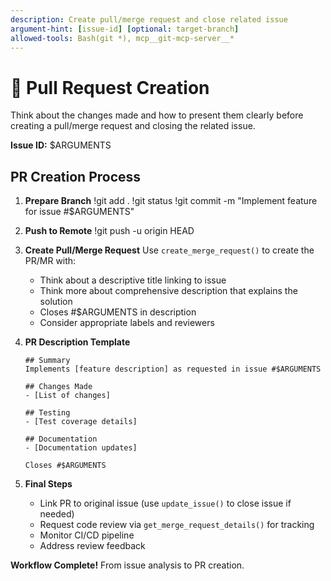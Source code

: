 ```yaml
---
description: Create pull/merge request and close related issue
argument-hint: [issue-id] [optional: target-branch]
allowed-tools: Bash(git *), mcp__git-mcp-server__*
---
```


# 🚀 Pull Request Creation

Think about the changes made and how to present them clearly before creating a pull/merge request and closing the related issue.

**Issue ID:** $ARGUMENTS

## PR Creation Process

1. **Prepare Branch**
   !git add .
   !git status
   !git commit -m "Implement feature for issue #$ARGUMENTS"

2. **Push to Remote**
   !git push -u origin HEAD

3. **Create Pull/Merge Request**
   Use `create_merge_request()` to create the PR/MR with:
   - Think about a descriptive title linking to issue
   - Think more about comprehensive description that explains the solution
   - Closes #$ARGUMENTS in description
   - Consider appropriate labels and reviewers

4. **PR Description Template**
   ```
   ## Summary
   Implements [feature description] as requested in issue #$ARGUMENTS

   ## Changes Made
   - [List of changes]

   ## Testing
   - [Test coverage details]

   ## Documentation
   - [Documentation updates]

   Closes #$ARGUMENTS
   ```

5. **Final Steps**
   - Link PR to original issue (use `update_issue()` to close issue if needed)
   - Request code review via `get_merge_request_details()` for tracking
   - Monitor CI/CD pipeline
   - Address review feedback

**Workflow Complete!** From issue analysis to PR creation.
